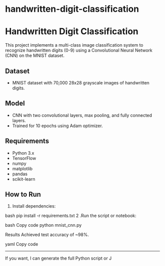 # handwritten-digit-classification
# Handwritten Digit Classification

This project implements a multi-class image classification system to recognize handwritten digits (0-9) using a Convolutional Neural Network (CNN) on the MNIST dataset.

## Dataset

- MNIST dataset with 70,000 28x28 grayscale images of handwritten digits.

## Model

- CNN with two convolutional layers, max pooling, and fully connected layers.
- Trained for 10 epochs using Adam optimizer.

## Requirements

- Python 3.x
- TensorFlow
- numpy
- matplotlib
- pandas
- scikit-learn

## How to Run

1. Install dependencies:

bash
pip install -r requirements.txt
2 .Run the script or notebook:

bash
Copy code
python mnist_cnn.py

Results
Achieved test accuracy of ~98%.

yaml
Copy code

---

If you want, I can generate the full Python script or J
